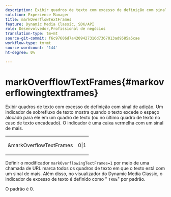 ```yaml
---
description: Exibir quadros de texto com excesso de definição com sinal de adição. Um indicador de sobrefluxo de texto mostra quando o texto excede o espaço alocado para ele em um quadro de texto (ou no último quadro de texto no caso de texto encadeado). O indicador é uma caixa vermelha com um sinal de mais.
solution: Experience Manager
title: markOverflowTextFrames
feature: Dynamic Media Classic, SDK/API
role: Desenvolvedor,Profissional de negócios
translation-type: tm+mt
source-git-commit: f6c97606d7a4209427316d7367013ad9585a5cae
workflow-type: tm+mt
source-wordcount: '144'
ht-degree: 0%

---
```



# markOverfflowTextFrames{#markoverflowingtextframes}

Exibir quadros de texto com excesso de definição com sinal de adição. Um indicador de sobrefluxo de texto mostra quando o texto excede o espaço alocado para ele em um quadro de texto (ou no último quadro de texto no caso de texto encadeado). O indicador é uma caixa vermelha com um sinal de mais.

<table id="simpletable_F17FD29EB52043BF9000923ED5195A26"> 
 <tr class="strow"> 
  <td class="stentry"> <p><span class="codeph"> &amp;markOverflowTextFrames</span> </p> </td> 
  <td class="stentry"> <p>0|1 </p></td> 
 </tr> 
</table>

Definir o modificador `markOverflowingTextFrames=1` por meio de uma chamada de URL marca todos os quadros de texto em que o texto está com um sinal de mais. Além disso, no visualizador do Dynamic Media Classic, o indicador de excesso de texto é definido como &quot; `TRUE`&quot; por padrão.

O padrão é 0.
